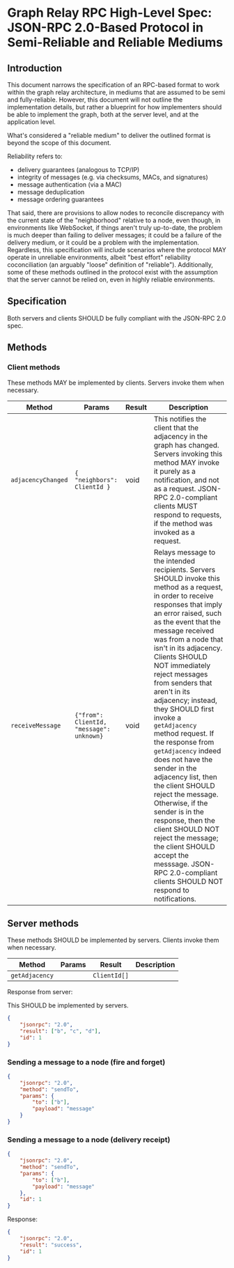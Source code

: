 # Graph Relay RPC High-Level Spec: JSON-RPC 2.0-Based Protocol in Semi-Reliable and Reliable Mediums

## Introduction

This document narrows the specification of an RPC-based format to work within the graph relay architecture, in mediums that are assumed to be semi and fully-reliable. However, this document will not outline the implementation details, but rather a blueprint for how implementers should be able to implement the graph, both at the server level, and at the application level.

What's considered a "reliable medium" to deliver the outlined format is beyond the scope of this document.

Reliability refers to:

- delivery guarantees (analogous to TCP/IP)
- integrity of messages (e.g. via checksums, MACs, and signatures)
- message authentication (via a MAC)
- message deduplication
- message ordering guarantees

That said, there are provisions to allow nodes to reconcile discrepancy with the current state of the "neighborhood" relative to a node, even though, in environments like WebSocket, if things aren't truly up-to-date, the problem is much deeper than failing to deliver messages; it could be a failure of the delivery medium, or it could be a problem with the implementation. Regardless, this specification will include scenarios where the protocol MAY operate in unreliable environments, albeit "best effort" reliability coconciliation (an arguably "loose" definition of "reliable"). Additionally, some of these methods outlined in the protocol exist with the assumption that the server cannot be relied on, even in highly reliable environments.

## Specification

Both servers and clients SHOULD be fully compliant with the JSON-RPC 2.0 spec.

## Methods

### Client methods

These methods MAY be implemented by clients. Servers invoke them when necessary.

| Method             | Params                                   | Result | Description                                                                                                                                                                                                                                                                                                                                                                                                                                                                                                                                                                                                                                                                                                                                             |
| ------------------ | ---------------------------------------- | ------ | ------------------------------------------------------------------------------------------------------------------------------------------------------------------------------------------------------------------------------------------------------------------------------------------------------------------------------------------------------------------------------------------------------------------------------------------------------------------------------------------------------------------------------------------------------------------------------------------------------------------------------------------------------------------------------------------------------------------------------------------------------- |
| `adjacencyChanged` | `{ "neighbors": ClientId }`              | void   | This notifies the client that the adjacency in the graph has changed. Servers invoking this method MAY invoke it purely as a notification, and not as a request. JSON-RPC 2.0-compliant clients MUST respond to requests, if the method was invoked as a request.                                                                                                                                                                                                                                                                                                                                                                                                                                                                                       |
| `receiveMessage`   | `{"from": ClientId, "message": unknown}` | void   | Relays message to the intended recipients. Servers SHOULD invoke this method as a request, in order to receive responses that imply an error raised, such as the event that the message received was from a node that isn't in its adjacency. Clients SHOULD NOT immediately reject messages from senders that aren't in its adjacency; instead, they SHOULD first invoke a `getAdjacency` method request. If the response from `getAdjacency` indeed does not have the sender in the adjacency list, then the client SHOULD reject the message. Otherwise, if the sender is in the response, then the client SHOULD NOT reject the message; the client SHOULD accept the messsage. JSON-RPC 2.0-compliant clients SHOULD NOT respond to notifications. |

## Server methods

These methods SHOULD be implemented by servers. Clients invoke them when necessary.

| Method         | Params | Result       | Description |
| -------------- | ------ | ------------ | ----------- |
| `getAdjacency` |        | `ClientId[]` |             |

Response from server:

This SHOULD be implemented by servers.

```json
{
	"jsonrpc": "2.0",
	"result": ["b", "c", "d"],
	"id": 1
}
```

### Sending a message to a node (fire and forget)

```json
{
	"jsonrpc": "2.0",
	"method": "sendTo",
	"params": {
		"to": ["b"],
		"payload": "message"
	}
}
```

### Sending a message to a node (delivery receipt)

```json
{
	"jsonrpc": "2.0",
	"method": "sendTo",
	"params": {
		"to": ["b"],
		"payload": "message"
	},
	"id": 1
}
```

Response:

```json
{
	"jsonrpc": "2.0",
	"result": "success",
	"id": 1
}
```
